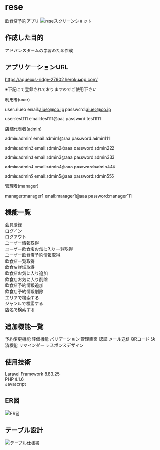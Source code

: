 # rese
飲食店予約アプリ
![reseスクリーンショット](https://user-images.githubusercontent.com/106807413/194700870-dcb2d477-7534-4ffb-ada7-bd5e021c0c3d.png)
## 作成した目的
アドバンスタームの学習のため作成

## アプリケーションURL
https://aqueous-ridge-27902.herokuapp.com/

※下記にて登録されておりますのでご使用下さい

利用者(user)

user:aiueo
email:aiueo@co.jp
password:aiueo@co.jp

user:test111
email:test111@aaa
password:test1111

店舗代表者(admin)

admin:admin1
email:admin1@aaa
password:admin111

admin:admin2
email:admin2@aaa
password:admin222

admin:admin3
email:admin3@aaa
password:admin333

admin:admin4
email:admin4@aaa
password:admin444

admin:admin5
email:admin5@aaa
password:admin555

管理者(manager)

manager:manager1
email:manager1@aaa
password:manager111

## 機能一覧
会員登録  
ログイン  
ログアウト  
ユーザー情報取得  
ユーザー飲食店お気に入り一覧取得  
ユーザー飲食店予約情報取得  
飲食店一覧取得  
飲食店詳細取得  
飲食店お気に入り追加  
飲食店お気に入り削除  
飲食店予約情報追加  
飲食店予約情報削除  
エリアで検索する  
ジャンルで検索する  
店名で検索する  

## 追加機能一覧
予約変更機能
評価機能
バリデーション
管理画面
認証
メール送信
QRコード
決済機能
リマインダー
レスポンスデザイン

## 使用技術
Laravel Framework 8.83.25  
PHP 8.1.6  
Javascript  

## ER図
![ER図](https://user-images.githubusercontent.com/106807413/194704798-bdc37f9f-3772-4184-a4d1-21d1a0bdc217.png)

## テーブル設計
![テーブル仕様書](https://user-images.githubusercontent.com/106807413/194700792-4160f5e3-4b44-42b3-a28f-a8cbcaa50f59.png)
